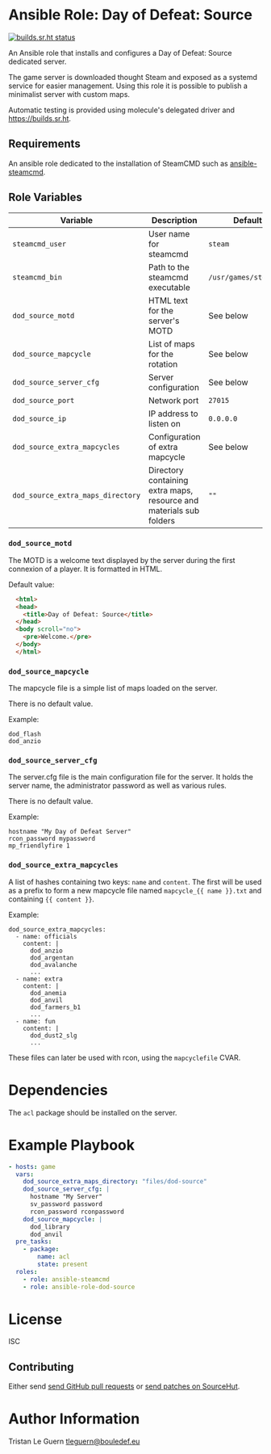 # Ansible Role: Day of Defeat: Source

[![builds.sr.ht status](https://builds.sr.ht/~tleguern/ansible-role-dod-source.svg)](https://builds.sr.ht/~tleguern/ansible-role-dod-source?)

An Ansible role that installs and configures a Day of Defeat: Source dedicated server.

The game server is downloaded thought Steam and exposed as a systemd service for easier management.
Using this role it is possible to publish a minimalist server with custom maps.

Automatic testing is provided using molecule's delegated driver and https://builds.sr.ht.

## Requirements

An ansible role dedicated to the installation of SteamCMD such as [ansible-steamcmd](https://github.com/tleguern/ansible-steamcmd).

## Role Variables

| Variable | Description | Default |
|----------|-------------|---------|
| `steamcmd_user` | User name for steamcmd | `steam` |
| `steamcmd_bin` | Path to the steamcmd executable | `/usr/games/steamcmd` |
| `dod_source_motd` | HTML text for the server's MOTD | See below |
| `dod_source_mapcycle` | List of maps for the rotation | See below |
| `dod_source_server_cfg` | Server configuration | See below |
| `dod_source_port` | Network port | `27015` |
| `dod_source_ip` | IP address to listen on | `0.0.0.0` |
| `dod_source_extra_mapcycles` | Configuration of extra mapcycle | See below |
| `dod_source_extra_maps_directory` | Directory containing extra maps, resource and materials sub folders | `""` |

### `dod_source_motd`

The MOTD is a welcome text displayed by the server during the first connexion of a player.
It is formatted in HTML.

Default value:

```html
  <html>
  <head>
    <title>Day of Defeat: Source</title>
  </head>
  <body scroll="no">
    <pre>Welcome.</pre>
  </body>
  </html>
```

### `dod_source_mapcycle`

The mapcycle file is a simple list of maps loaded on the server.

There is no default value.

Example:

```
dod_flash
dod_anzio
```

### `dod_source_server_cfg`

The server.cfg file is the main configuration file for the server.
It holds the server name, the administrator password as well as various rules.

There is no default value.

Example:

```
hostname "My Day of Defeat Server"
rcon_password mypassword
mp_friendlyfire 1
```

### `dod_source_extra_mapcycles`

A list of hashes containing two keys: `name` and `content`.
The first will be used as a prefix to form a new mapcycle file named `mapcycle_{{ name }}.txt` and containing `{{ content }}`.

Example:

```
dod_source_extra_mapcycles:
  - name: officials
    content: |
      dod_anzio
      dod_argentan
      dod_avalanche
      ...
  - name: extra
    content: |
      dod_anemia
      dod_anvil
      dod_farmers_b1
      ...
  - name: fun
    content: |
      dod_dust2_slg
      ...
```

These files can later be used with rcon, using the `mapcyclefile` CVAR.

# Dependencies

The `acl` package should be installed on the server.

# Example Playbook

```yaml
- hosts: game
  vars:
    dod_source_extra_maps_directory: "files/dod-source"
    dod_source_server_cfg: |
      hostname "My Server"
      sv_password password
      rcon_password rconpassword
    dod_source_mapcycle: |
      dod_library
      dod_anvil
  pre_tasks:
    - package:
        name: acl
        state: present
  roles:
    - role: ansible-steamcmd
    - role: ansible-role-dod-source
```

# License

ISC

## Contributing

Either send [send GitHub pull requests](https://github.com/tleguern/ansible-role-dod-source) or [send patches on SourceHut](https://lists.sr.ht/~tleguern/misc).

# Author Information

Tristan Le Guern <tleguern@bouledef.eu>
